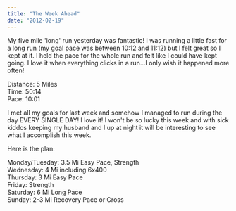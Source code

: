 ```yaml
---
title: "The Week Ahead"
date: "2012-02-19"
---
```


My five mile 'long' run yesterday was fantastic! I was running a little fast for a long run (my goal pace was between 10:12 and 11:12) but I felt great so I kept at it. I held the pace for the whole run and felt like I could have kept going. I love it when everything clicks in a run...I only wish it happened more often!  
  
Distance: 5 Miles  
Time: 50:14  
Pace: 10:01  
  
I met all my goals for last week and somehow I managed to run during the day EVERY SINGLE DAY! I love it! I won't be so lucky this week and with sick kiddos keeping my husband and I up at night it will be interesting to see what I accomplish this week.  
  
Here is the plan:  
  
Monday/Tuesday: 3.5 Mi Easy Pace, Strength  
Wednesday: 4 Mi including 6x400  
Thursday: 3 Mi Easy Pace  
Friday: Strength  
Saturday: 6 Mi Long Pace  
Sunday: 2-3 Mi Recovery Pace or Cross

